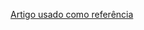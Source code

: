 [Artigo usado como referência](https://www.freecodecamp.org/portuguese/news/os-principios-solid-da-programacao-orientada-a-objetos-explicados-em-bom-portugues/)
